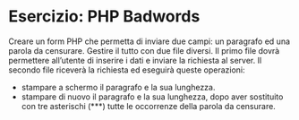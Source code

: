 # Esercizio: PHP Badwords
Creare un form PHP che permetta di inviare due campi: un paragrafo ed una parola da censurare.
Gestire il tutto con due file diversi.
Il primo file dovrà permettere all’utente di inserire i dati e inviare la richiesta al server.
Il secondo file riceverà la richiesta ed eseguirà queste operazioni:
- stampare a schermo il paragrafo e la sua lunghezza.
- stampare di nuovo il paragrafo e la sua lunghezza, dopo aver sostituito con tre asterischi (***) tutte le occorrenze della parola da censurare.